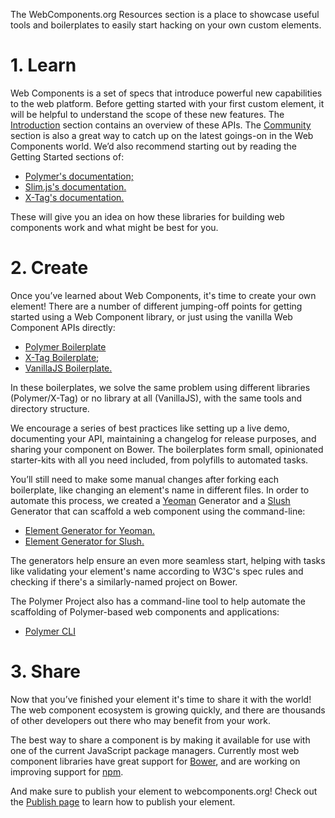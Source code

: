 The WebComponents.org Resources section is a place to showcase useful tools and boilerplates to easily start hacking on your own custom elements.

# 1. Learn

Web Components is a set of specs that introduce powerful new capabilities to the web platform. Before getting started with your first custom element, it will be helpful to understand the scope of these new features. The [Introduction](/introduction) section contains an overview of these APIs. The [Community](/community) section is also a great way to catch up on the latest goings-on in the Web Components world. We’d also recommend starting out by reading the Getting Started sections of:
 * [Polymer's documentation;](https://www.polymer-project.org/)
 * [Slim.js's documentation.](http://slim.js.org/)
 * [X-Tag's documentation.](http://x-tag.github.io/docs)

These will give you an idea on how these libraries for building web components work and what might be best for you.

# 2. Create

Once you’ve learned about Web Components, it's time to create your own element! There are a number of different jumping-off points for getting started using a Web Component library, or just using the vanilla Web Component APIs directly:
 * [Polymer Boilerplate](https://github.com/webcomponents/polymer-boilerplate)
 * [X-Tag Boilerplate](https://github.com/webcomponents/xtag-boilerplate);
 * [VanillaJS Boilerplate.](https://github.com/webcomponents/element-boilerplate)

In these boilerplates, we solve the same problem using different libraries (Polymer/X-Tag) or no library at all (VanillaJS), with the same tools and directory structure.

We encourage a series of best practices like setting up a live demo, documenting your API, maintaining a changelog for release purposes, and sharing your component on Bower. The boilerplates form small, opinionated starter-kits with all you need included, from polyfills to automated tasks.

You’ll still need to make some manual changes after forking each boilerplate, like changing an element's name in different files. In order to automate this process, we created a [Yeoman](http://yeoman.io/) Generator and a [Slush](http://slushjs.github.io/#/) Generator that can scaffold a web component using the command-line:
 * [Element Generator for Yeoman.](https://github.com/webcomponents/generator-element)
 * [Element Generator for Slush.](https://github.com/webcomponents/slush-element)

The generators help ensure an even more seamless start, helping with tasks like validating your element's name according to W3C's spec rules and checking if there's a similarly-named project on Bower.

The Polymer Project also has a command-line tool to help automate the scaffolding of Polymer-based web components and applications:
 * [Polymer CLI](https://www.polymer-project.org/1.0/docs/tools/polymer-cli)

# 3. Share

Now that you’ve finished your element it's time to share it with the world! The web component ecosystem is growing quickly, and there are thousands of other developers out there who may benefit from your work.

The best way to share a component is by making it available for use with one of the current JavaScript package managers. Currently most web component libraries have great support for [Bower](https://bower.io/), and are working on improving support for [npm](https://www.npmjs.com/).

And make sure to publish your element to webcomponents.org! Check out the [Publish page](https://beta.webcomponents.org/publish) to learn how to publish your element.

